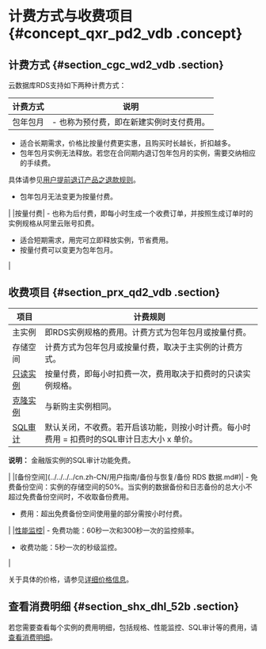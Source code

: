 # 计费方式与收费项目 {#concept_qxr_pd2_vdb .concept}

## 计费方式 {#section_cgc_wd2_vdb .section}

云数据库RDS支持如下两种计费方式：

|计费方式|说明|
|----|--|
|包年包月| -   也称为预付费，即在新建实例时支付费用。
-   适合长期需求，价格比按量付费更实惠，且购买时长越长，折扣越多。
-   包年包月实例无法释放。若您在合同期内退订包年包月的实例，需要交纳相应的手续费。

具体请参见[用户提前退订产品之退款规则](https://help.aliyun.com/document_detail/37096.html)。

-   包年包月无法变更为按量付费。

 |
|按量付费| -   也称为后付费，即每小时生成一个收费订单，并按照生成订单时的实例规格从阿里云账号扣费。
-   适合短期需求，用完可立即释放实例，节省费用。
-   按量付费可以变更为包年包月。

 |

## 收费项目 {#section_prx_qd2_vdb .section}

|项目|计费规则|
|--|----|
|主实例|即RDS实例规格的费用。计费方式为包年包月或按量付费。|
|存储空间|计费方式为包年包月或按量付费，取决于主实例的计费方式。|
|[只读实例](../../../../cn.zh-CN/快速入门MySQL版/扩展实例/只读实例/只读实例简介.md#)|按量付费，即每小时扣费一次，费用取决于扣费时的只读实例规格。|
|[克隆实例](../../../../cn.zh-CN/用户指南/备份与恢复/创建克隆实例.md#)|与新购主实例相同。|
|[SQL审计](../../../../cn.zh-CN/用户指南/安全管理/SQL审计.md#)|默认关闭，不收费。若开启该功能，则按小时计费。每小时费用 = 扣费时的SQL审计日志大小 x 单价。

**说明：** 金融版实例的SQL审计功能免费。

|
|[备份空间](../../../../cn.zh-CN/用户指南/备份与恢复/备份 RDS 数据.md#)| -   免费备份空间：实例的存储空间的50%。当实例的数据备份和日志备份的总大小不超过免费备份空间时，不收取备份费用。
-   费用：超出免费备份空间使用量的部分需按小时付费。

 |
|[性能监控](../../../../cn.zh-CN/用户指南/监控与报警/设置监控频率.md#)| -   免费功能：60秒一次和300秒一次的监控频率。
-   收费功能：5秒一次的秒级监控。

 |

关于具体的价格，请参见[详细价格信息](https://www.alibabacloud.com/product/apsaradb-for-rds?spm=a3c0i.7938564.220486.9.42173afcq1FHk9#pricing)。

## 查看消费明细 {#section_shx_dhl_52b .section}

若您需要查看每个实例的费用明细，包括规格、性能监控、SQL审计等的费用，请[查看消费明细](cn.zh-CN/产品定价/查看消费明细.md#)。

